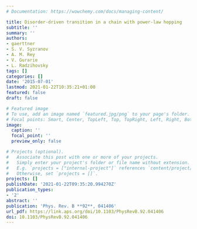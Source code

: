 ```yaml
---
# Documentation: https://wowchemy.com/docs/managing-content/

title: Disorder-driven transition in a chain with power-law hopping
subtitle: ''
summary: ''
authors:
- gaerttner
- S. V. Syzranov
- A. M. Rey
- V. Gurarie
- L. Radzihovsky
tags: []
categories: []
date: '2015-07-01'
lastmod: 2021-01-22T10:35:21+01:00
featured: false
draft: false

# Featured image
# To use, add an image named `featured.jpg/png` to your page's folder.
# Focal points: Smart, Center, TopLeft, Top, TopRight, Left, Right, BottomLeft, Bottom, BottomRight.
image:
  caption: ''
  focal_point: ''
  preview_only: false

# Projects (optional).
#   Associate this post with one or more of your projects.
#   Simply enter your project's folder or file name without extension.
#   E.g. `projects = ["internal-project"]` references `content/project/deep-learning/index.md`.
#   Otherwise, set `projects = []`.
projects: []
publishDate: '2021-01-22T09:35:20.994270Z'
publication_types:
- '2'
abstract: ''
publication: 'Phys. Rev. B **92**, 041406'
url_pdf: https://link.aps.org/doi/10.1103/PhysRevB.92.041406
doi: 10.1103/PhysRevB.92.041406
---
```

